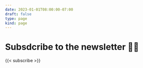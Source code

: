 ```yaml
---
date: 2023-01-01T08:00:00-07:00
draft: false
type: page
kind: page
---
```


# Subsdcribe to the newsletter 🚀🚀

{{< subscribe >}}
